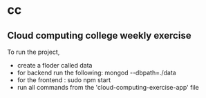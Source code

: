 # cc

## Cloud computing college weekly exercise 
To run the project,
- create a floder called data
- for backend run the following: mongod --dbpath=./data
- for the frontend : sudo npm start
- run all commands from the 'cloud-computing-exercise-app' file
